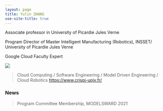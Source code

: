 ```yaml
---
layout: page
title: Yulin ZHANG
use-site-title: true
---
```


Associate professor in University of Picardie Jules Verne

Program Director of Master Intelligent Manufacturing (Robotics), INSSET/ University of Picardie Jules Verne

Google Cloud Faculty Expert

<img src="{{ site.baseurl }}/img/bandeau.jpg" />

> Cloud Computing / Software Engineering / Model Driven Engineering / Cloud Robotics
> https://www.crispi-upjv.fr/

### News
> Program Committee Membership, MODELSWARD 2021